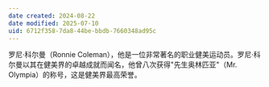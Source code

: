 ```yaml
---
date created: 2024-08-22
date modified: 2025-07-10
uid: 6712f358-7da8-44be-bbdb-7660348ad95c
---
```


罗尼·科尔曼（Ronnie Coleman），他是一位非常著名的职业健美运动员。罗尼·科尔曼以其在健美界的卓越成就而闻名，他曾八次获得"先生奥林匹亚"（Mr. Olympia）的称号，这是健美界最高荣誉。
